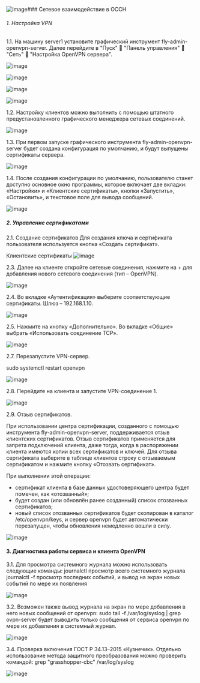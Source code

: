 ![image](https://github.com/GlamorousCar/AOS-practices/assets/48102376/8f2c7c9b-e70d-44f7-b4e1-bb9427918af6)### Сетевое взаимодействие в ОССН


###### 1. Настройка VPN

1.1. На машину server1 установите графический инструмент fly-admin-openvpn-server. Далее перейдите в "Пуск"  "Панель управления"  "Сеть"  "Настройка OpenVPN сервера".

![image](https://github.com/GlamorousCar/AOS-practices/assets/48102376/73dd6af7-3a69-42c5-9a50-3e6932f3d60d)

![image](https://github.com/GlamorousCar/AOS-practices/assets/48102376/d7d83a0b-c687-4a79-8245-9ac4c96f4d8d)

![image](https://github.com/GlamorousCar/AOS-practices/assets/48102376/98c5c550-64af-4ddd-9535-ae991d0e5577)

![image](https://github.com/GlamorousCar/AOS-practices/assets/48102376/356b43b3-fc5c-4540-bb50-eeb29b7e01cf)


1.2. Настройку клиентов можно выполнить с помощью штатного предустановленного графического менеджера сетевых соединений.

![image](https://github.com/GlamorousCar/AOS-practices/assets/48102376/6cbf512f-cd48-4115-a159-a117e5e97274)

1.3. При первом запуске графического инструмента fly-admin-openvpn-server будет создана конфигурация по умолчанию, и будут выпущены сертификаты сервера.

![image](https://github.com/GlamorousCar/AOS-practices/assets/48102376/99280ae1-b34b-477a-a8cb-ace9e405d4ca)

1.4. После создания конфигурации по умолчанию, пользователю станет доступно основное окно программы, которое включает две вкладки: «Настройки» и «Клиентские сертификаты», кнопки «Запустить», «Остановить», и текстовое поле для вывода сообщений.

![image](https://github.com/GlamorousCar/AOS-practices/assets/48102376/ab071c6b-2f5f-4dbd-bc33-ca4f544e3613)

##### 2. Управление сертификатами 

2.1. Создание сертификатов
Для создания ключа и сертификата пользователя используется кнопка «Создать сертификат».

Клиентские сертификаты
![image](https://github.com/GlamorousCar/AOS-practices/assets/48102376/93ddfc67-f5f5-4b2a-888d-ae00bc1349a3)

2.3. Далее на клиенте откройте сетевые соединения, нажмите на + для добавления нового сетевого соединения (тип – OpenVPN).

![image](https://github.com/GlamorousCar/AOS-practices/assets/48102376/2283aae8-ee72-4123-9593-7d300e761afa)

2.4. Во вкладке «Аутентификация» выберите соответствующие сертификаты. Шлюз – 192.168.1.10.

![image](https://github.com/GlamorousCar/AOS-practices/assets/48102376/6e64bbef-a0f5-4f3b-a03e-2457231c3aed)

2.5. Нажмите на кнопку «Дополнительно». Во вкладке «Общие» выбрать «Использовать соединение TCP».
 
 ![image](https://github.com/GlamorousCar/AOS-practices/assets/48102376/2a41ca02-628a-4c33-84b4-e6c59db09042)

2.7. Перезапустите VPN-сервер.

sudo systemctl restart openvpn

![image](https://github.com/GlamorousCar/AOS-practices/assets/48102376/7e628615-16bd-4d23-8b47-bf23ab00e03b)

2.8. Перейдите на клиента и запустите VPN-соединение 1.

![image](https://github.com/GlamorousCar/AOS-practices/assets/48102376/1399cfa1-8863-4547-8ff5-0d648292f716)


2.9. Отзыв сертификатов.

При использовании центра сертификации, созданного с помощью инструмента fly-admin-openvpn-server, поддерживается отзыв клиентских сертификатов.
Отзыв сертификатов применяется для запрета подключений клиента, даже тогда, когда в распоряжении клиента имеются копии всех сертификатов и ключей.
Для отзыва сертификата выберите в таблице клиентов строку с отзываемым сертификатом и нажмите кнопку «Отозвать сертификат».

При выполнении этой операции:
- сертификат клиента в базе данных удостоверяющего центра будет помечен, как «отозванный»;
- будет создан (или обновлён ранее созданный) список отозванных сертификатов;
- новый список отозванных сертификатов будет скопирован в каталог /etc/openvpn/keys, и сервер openvpn будет автоматически перезапущен, чтобы обновления немедленно вошли в силу.


![image](https://github.com/GlamorousCar/AOS-practices/assets/48102376/09b81911-c910-4c95-be7b-f45e5bf7d4e8)

#### 3. Диагностика работы сервиса и клиента OpenVPN

3.1. Для просмотра системного журнала можно использовать следующие команды:
journalctl просмотр всего системного журнала
journalctl -f просмотр последних событий, и вывод на экран новых событий по мере их появления

![image](https://github.com/GlamorousCar/AOS-practices/assets/48102376/090e063a-d2a6-4835-9033-487e0a8f96ff)

3.2. Возможен также вывод журнала на экран по мере добавления в него новых сообщений от openvpn:
sudo 
tail -f /var/log/syslog | grep ovpn-server
будет выводить только сообщения от сервиса openvpn по мере их добавления в системный журнал.


![image](https://github.com/GlamorousCar/AOS-practices/assets/48102376/503eca61-949d-4929-a8c1-a7331ed92b07)



3.4. Проверка включения ГОСТ Р 34.13–2015 «Кузнечик». Отдельно использование метода защитного преобразования можно проверить командой:
grep "grasshopper-cbc" /var/log/syslog



![image](https://github.com/GlamorousCar/AOS-practices/assets/48102376/b56e3698-b6b2-43f0-af1b-84e55838338c)


